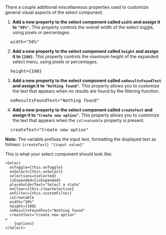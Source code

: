There a couple additional miscellaneous properties used to customize general visual aspects of the select component.

1) **Add a new property to the select component called `width` and assign it to `"50%"`.** This property controls the overall width of the select toggle, using pixels or percentages.

<pre class="file" data-target="clipboard">
  width="50%"
</pre>

2) **Add a new property to the select component called `height` and assign it to `{100}`.** This property controls the maximum height of the expanded select menu, using pixels or percentages.

<pre class="file" data-target="clipboard">
  height={100}
</pre>

3) **Add a new property to the select component called `noResultsFoundText` and assign it to `"Nothing found"`.** This property allows you to customize the text that appears when no results are found by the filtering function.

<pre class="file" data-target="clipboard">
  noResultsFoundText="Nothing found"
</pre>

4) **Add a new property to the select component called `createText` and assign it to `"Create new option"`.** This property allows you to customize the text that appears when the `isCreateable` property is present.

<pre class="file" data-target="clipboard">
  createText="Create new option"
</pre>

<strong>Note:</strong> The variable prefixes the input text, formatting the displayed text as follows: `{createText} "{input value}"`

This is what your select component should look like:
```
<Select 
  onToggle={this.onToggle}
  onSelect={this.onSelect}
  selections={selected}
  isExpanded={isExpanded}
  placeholderText="Select a state"
  onClear={this.clearSelection}
  onFilter={this.customFilter}
  isCreatable
  width="50%"
  height={100}
  noResultsFoundText="Nothing found"
  createText="Create new option"
>
    {options}
</Select>
```
